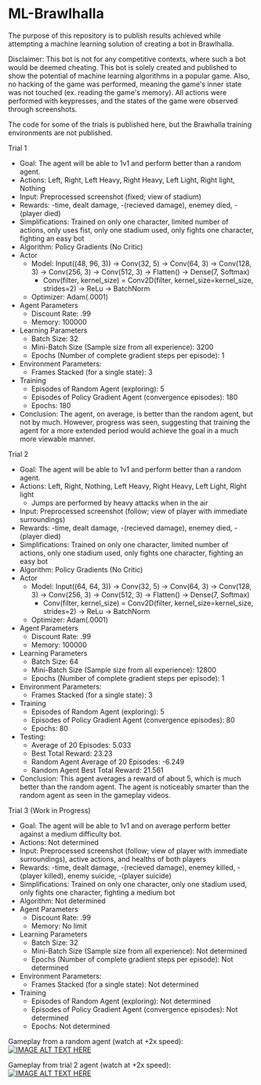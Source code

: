 # ML-Brawlhalla
The purpose of this repository is to publish results achieved while attempting a machine learning solution of creating a bot in Brawlhalla.

Disclaimer: This bot is not for any competitive contexts, where such a bot would be deemed cheating. This bot is solely created and published to show the potential of machine learning algorithms in a popular game. Also, no hacking of the game was performed, meaning the game's inner state was not touched (ex. reading the game's memory). All actions were performed with keypresses, and the states of the game were observed through screenshots.

The code for some of the trials is published here, but the Brawhalla training environments are not published.

Trial 1
- Goal: The agent will be able to 1v1 and perform better than a random agent.
- Actions: Left, Right, Left Heavy, Right Heavy, Left Light, Right light, Nothing
- Input: Preprocessed screenshot (fixed; view of stadium)
- Rewards: -time, dealt damage, -(recieved damage), enemey died, -(player died)
- Simplifications: Trained on only one character, limited number of actions, only uses fist, only one stadium used, only fights one character, fighting an easy bot
- Algorithm: Policy Gradients (No Critic)
- Actor
  - Model: Input((48, 96, 3)) -> Conv(32, 5) -> Conv(64, 3) -> Conv(128, 3) -> Conv(256, 3) -> Conv(512, 3) -> Flatten() -> Dense(7, Softmax)
    - Conv(filter, kernel_size) = Conv2D(filter, kernel_size=kernel_size, strides=2) -> ReLu -> BatchNorm 
  - Optimizer: Adam(.0001)
- Agent Parameters
  - Discount Rate: .99
  - Memory: 100000
- Learning Parameters
  - Batch Size: 32
  - Mini-Batch Size (Sample size from all experience): 3200
  - Epochs (Number of complete gradient steps per episode): 1
- Environment Parameters:
  - Frames Stacked (for a single state): 3
- Training
  - Episodes of Random Agent (exploring): 5
  - Episodes of Policy Gradient Agent (convergence episodes): 180
  - Epochs: 180
- Conclusion: The agent, on average, is better than the random agent, but not by much. However, progress was seen, suggesting that training the agent for a more extended period would achieve the goal in a much more viewable manner.

Trial 2
- Goal: The agent will be able to 1v1 and perform better than a random agent.
- Actions: Left, Right, Nothing, Left Heavy, Right Heavy, Left Light, Right light
  - Jumps are performed by heavy attacks when in the air
- Input: Preprocessed screenshot (follow; view of player with immediate surroundings)
- Rewards: -time, dealt damage, -(recieved damage), enemey died, -(player died)
- Simplifications: Trained on only one character, limited number of actions, only one stadium used, only fights one character, fighting an easy bot
- Algorithm: Policy Gradients (No Critic)
- Actor
  - Model: Input((64, 64, 3)) -> Conv(32, 5) -> Conv(64, 3) -> Conv(128, 3) -> Conv(256, 3) -> Conv(512, 3) -> Flatten() -> Dense(7, Softmax)
    - Conv(filter, kernel_size) = Conv2D(filter, kernel_size=kernel_size, strides=2) -> ReLu -> BatchNorm 
  - Optimizer: Adam(.0001)
- Agent Parameters
  - Discount Rate: .99
  - Memory: 100000
- Learning Parameters
  - Batch Size: 64
  - Mini-Batch Size (Sample size from all experience): 12800
  - Epochs (Number of complete gradient steps per episode): 1
- Environment Parameters:
  - Frames Stacked (for a single state): 3
- Training
  - Episodes of Random Agent (exploring): 5
  - Episodes of Policy Gradient Agent (convergence episodes): 80
  - Epochs: 80
- Testing:
  - Average of 20 Episodes: 5.033
  - Best Total Reward: 23.23
  - Random Agent Average of 20 Episodes: -6.249
  - Random Agent Best Total Reward: 21.561
- Conclusion: This agent averages a reward of about 5, which is much better than the random agent. The agent is noticeably smarter than the random agent as seen in the gameplay videos.

Trial 3 (Work in Progress)
 - Goal: The agent will be able to 1v1 and on average perform better against a medium difficulty bot.
 - Actions: Not determined
 - Input: Preprocessed screenshot (follow; view of player with immediate surroundings), active actions, and healths of both players
 - Rewards: -time, dealt damage, -(recieved damage), enemey killed, -(player killed), enemy suicide, -(player suicide)
 - Simplifications: Trained on only one character, only one stadium used, only fights one character, fighting a medium bot
 - Algorithm: Not determined
- Agent Parameters
  - Discount Rate: .99
  - Memory: No limit
- Learning Parameters
  - Batch Size: 32
  - Mini-Batch Size (Sample size from all experience): Not determined
  - Epochs (Number of complete gradient steps per episode): Not determined
- Environment Parameters:
  - Frames Stacked (for a single state): Not determined
- Training
  - Episodes of Random Agent (exploring): Not determined
  - Episodes of Policy Gradient Agent (convergence episodes): Not determined
  - Epochs: Not determined

Gameplay from a random agent (watch at +2x speed):
[![IMAGE ALT TEXT HERE](https://img.youtube.com/vi/276vlZKAxcQ/0.jpg)](https://youtu.be/276vlZKAxcQ)

Gameplay from trial 2 agent (watch at +2x speed):
[![IMAGE ALT TEXT HERE](https://img.youtube.com/vi/0AEZq08cpEo/0.jpg)](https://youtu.be/0AEZq08cpEo)
